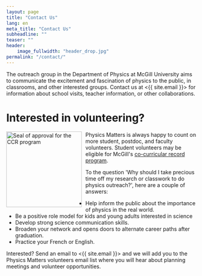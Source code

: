 ```yaml
---
layout: page
title: "Contact Us"
lang: en
meta_title: "Contact Us"
subheadline: ""
teaser: ""
header:
    image_fullwidth: "header_drop.jpg"
permalink: "/contact/"
---
```

The outreach group in the Department of Physics at McGill University aims to communicate the excitement and fascination of physics to the public, in classrooms, and other interested groups. Contact us at <{{ site.email }}> for information about school visits, teacher information, or other collaborations.

# Interested in volunteering?

<img src="{{ site.urlimg }}McGill_CCR_Approval_Seal.png" alt="Seal of approval for the CCR program" style="height:200px; float:left; padding-right:10px;"></img> Physics Matters is always happy to count on more student, postdoc, and faculty volunteers. Student volunteers may be eligible for McGill's [co-curricular record program](https://www.mcgill.ca/involvement/ccr).

To the question 'Why should I take precious time off my research or classwork to do physics outreach?', here are a couple of answers:

- Help inform the public about the importance of physics in the real world.
- Be a positive role model for kids and young adults interested in science
- Develop strong science communication skills.
- Broaden your network and opens doors to alternate career paths after graduation.
- Practice your French or English.

Interested? Send an email to <{{ site.email }}> and we will add you to the Physics Matters volunteers email list where you will hear about planning meetings and volunteer opportunities.
